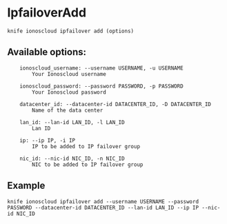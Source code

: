 # IpfailoverAdd



    knife ionoscloud ipfailover add (options)


## Available options:

```
    ionoscloud_username: --username USERNAME, -u USERNAME
        Your Ionoscloud username

    ionoscloud_password: --password PASSWORD, -p PASSWORD
        Your Ionoscloud password

    datacenter_id: --datacenter-id DATACENTER_ID, -D DATACENTER_ID
        Name of the data center

    lan_id: --lan-id LAN_ID, -l LAN_ID
        Lan ID

    ip: --ip IP, -i IP
        IP to be added to IP failover group

    nic_id: --nic-id NIC_ID, -n NIC_ID
        NIC to be added to IP failover group

```

## Example

    knife ionoscloud ipfailover add --username USERNAME --password PASSWORD --datacenter-id DATACENTER_ID --lan-id LAN_ID --ip IP --nic-id NIC_ID
